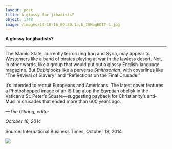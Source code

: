 ```yaml
---
layout: post
title: A glossy for jihadists?
object: 1748
image: /images/14-10-16_69.80.1a,b_ISMagEDIT-1.jpg
---
```

**A glossy for jihadists?**

****

The Islamic State, currently terrorizing Iraq and Syria, may appear to Westerners like a band of pirates playing at war in the lawless desert. Not, in other words, like a group that would put out a glossy English-language magazine. But *Dabiq*looks like a perverse *Smithsonian*, with coverlines like “The Revival of Slavery” and “Reflections on the Final Crusade.”

It’s intended to recruit Europeans and Americans. The latest cover features a Photoshopped image of an IS flag atop the Egyptian obelisk in the Vatican’s St. Peter’s Square—suggesting payback for Christianity’s anti-Muslim crusades that ended more than 600 years ago.

*—Tim Gihring, editor*

*October 16, 2014*

Source: International Business Times, October 13, 2014

![]({{siteurl.base}}/images/14-10-16_69.80.1a,b_ISMagEDIT-1.jpg)
